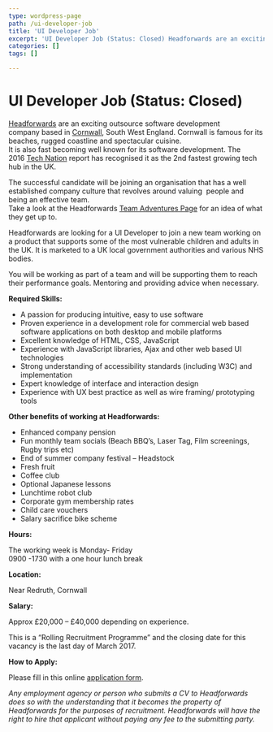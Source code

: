 ```yaml
---
type: wordpress-page
path: /ui-developer-job
title: 'UI Developer Job'
excerpt: 'UI Developer Job (Status: Closed) Headforwards are an exciting outsource software development company based in Cornwall, South West England. Cornwall is famous for its beaches, rugged coastline and spectacular cuisine. It is also fast becoming well known for its software development. The 2016 Tech Nation report has recognised it as the 2nd fastest growing tech hub in the UK. …'
categories: []
tags: []

---
```

UI Developer Job (Status: Closed)
=================================

[Headforwards](http://www.headforwards.com/who-we-are/) are an exciting outsource software development company based in [Cornwall](https://www.visitcornwall.com/), South West England. Cornwall is famous for its beaches, rugged coastline and spectacular cuisine.  
It is also fast becoming well known for its software development. The 2016 [Tech Nation](http://www.techcityuk.com//headforwards.com/wp-content/uploads/2016/02/Tech-Nation-2016_FINAL-ONLINE-1.pdf) report has recognised it as the 2nd fastest growing tech hub in the UK.

The successful candidate will be joining an organisation that has a well established company culture that revolves around valuing  people and being an effective team.  
Take a look at the Headforwards [Team Adventures Page](http://www.headforwards.com/category/team-adventures/) for an idea of what they get up to.

Headforwards are looking for a UI Developer to join a new team working on a product that supports some of the most vulnerable children and adults in the UK. It is marketed to a UK local government authorities and various NHS bodies.

You will be working as part of a team and will be supporting them to reach their performance goals. Mentoring and providing advice when necessary.

****Required Skills:****

*   A passion for producing intuitive, easy to use software
*   Proven experience in a development role for commercial web based software applications on both desktop and mobile platforms
*   Excellent knowledge of HTML, CSS, JavaScript
*   Experience with JavaScript libraries, Ajax and other web based UI technologies
*   Strong understanding of accessibility standards (including W3C) and implementation
*   Expert knowledge of interface and interaction design
*   Experience with UX best practice as well as wire framing/ prototyping tools

**Other benefits of working at Headforwards:**

*   Enhanced company pension
*   Fun monthly team socials (Beach BBQ’s, Laser Tag, Film screenings, Rugby trips etc)
*   End of summer company festival – Headstock
*   Fresh fruit
*   Coffee club
*   Optional Japanese lessons
*   Lunchtime robot club
*   Corporate gym membership rates
*   Child care vouchers
*   Salary sacrifice bike scheme

**Hours:**

The working week is Monday- Friday  
0900 -1730 with a one hour lunch break

**Location:**

Near Redruth, Cornwall

**Salary:**

Approx £20,000 – £40,000 depending on experience.

This is a “Rolling Recruitment Programme” and the closing date for this vacancy is the last day of March 2017.

**How to Apply:**

Please fill in this online [application form](https://www.headforwards.com/careers/application-form/).

_Any employment agency or person who submits a CV to Headforwards does so with the understanding that it becomes the property of Headforwards for the purposes of recruitment. Headforwards will have the right to hire that applicant without paying any fee to the submitting party._
